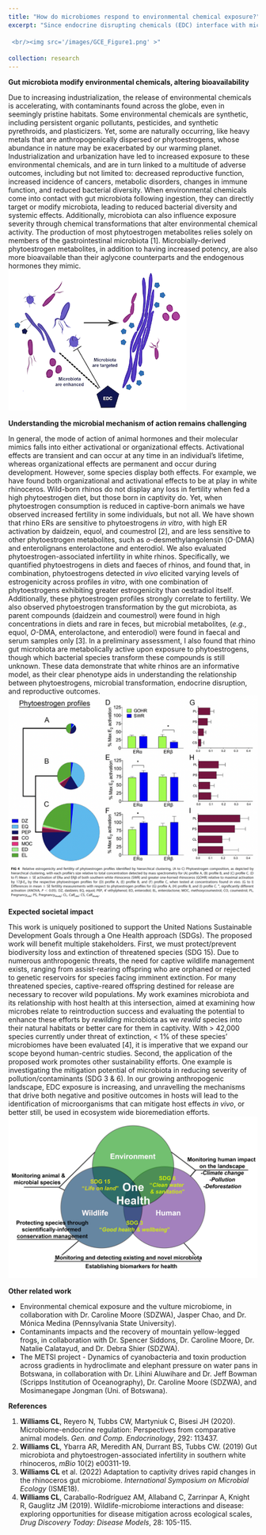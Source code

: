 ```yaml
---
title: "How do microbiomes respond to environmental chemical exposure?"
excerpt: "Since endocrine disrupting chemicals (EDC) interface with microbiota within the gut, they can directly target microbiota leading to systemic effects, but microbiota can also influence EDC severity through chemical transformations. One gap in our knowledge is whether microbiota may mitigate the effects of EDC exposure. I integrate multiple disciplines to evaluate the response of the gut microbiota to EDCs and to identify and characterize the key microbial players in EDC conversion. To better understand the role gut microbiota play in regulating the endocrine system, I examine interactions between microbiota and EDCs and their potential to affect endocrine function, a critical step in determining which microbiota are targeted and/or which ones may offer mitigation potential.

 <br/><img src='/images/GCE_Figure1.png' >"

collection: research
---
```

<b>Gut microbiota modify environmental chemicals, altering bioavailability</b>

Due to increasing industrialization, the release of environmental chemicals is accelerating, with contaminants found across the globe, even in seemingly pristine habitats. Some
environmental chemicals are synthetic, including persistent organic pollutants, pesticides, and synthetic pyrethroids, and plasticizers. Yet, some are naturally occurring, like heavy metals that are anthropogenically dispersed or phytoestrogens, whose abundance in nature may be exacerbated by our warming planet. Industrialization and urbanization have led to increased exposure to these environmental chemicals, and are in turn linked to a multitude of adverse outcomes, including but not limited to: decreased reproductive function, increased incidence of cancers, metabolic disorders, changes in immune function, and reduced bacterial diversity. When environmental chemicals come into contact with gut microbiota following ingestion, they can directly target or modify microbiota, leading to reduced bacterial diversity and systemic effects. Additionally, microbiota can also influence exposure severity through chemical transformations that alter environmental chemical activity. The production of most phytoestrogen metabolites relies solely on members of the gastrointestinal microbiota [1]. Microbially-derived phytoestrogen metabolites, in addition to having increased potency, are also more bioavailable than their aglycone counterparts and the endogenous hormones they mimic. 
<br/><img src='/images/microbe-contaminant-int.png'>

<b>Understanding the microbial mechanism of action remains challenging</b>

In general, the mode of action of animal hormones and their molecular mimics falls into either activational or organizational effects. Activational effects are transient and can occur at any time in an individual’s lifetime, whereas organizational effects are permanent and occur during development. However, some species display both effects. For example, we have found both organizational and activational effects to be at play in white rhinoceros. Wild-born rhinos do not display any loss in fertility when fed a high phytoestrogen diet, but those
born in captivity do. Yet, when phytoestrogen consumption is reduced in captive-born animals we have observed increased fertility in some individuals, but not all. We have shown that rhino ERs are sensitive to phytoestrogens <i>in vitro</i>, with high ER activation by daidzein, equol, and coumestrol [2], and are less sensitive to other phytoestrogen metabolites, such as <i>o-</i>desmethylangolensin (<i>O</i>-DMA) and enterolignans enterolactone and enterodiol. We also evaluated phytoestrogen-associated infertility in white rhinos. Specifically, we quantified phytoestrogens in diets and faeces of rhinos, and found that, in combination, phytoestrogens detected <i>in vivo</i> elicited varying levels of estrogenicity across profiles <i>in vitro</i>, with one
combination of phytoestrogens exhibiting greater estrogenicity than oestradiol itself. Additionally, these phytoestrogen profiles strongly correlate to fertility. We also observed phytoestrogen transformation by the gut microbiota, as parent compounds (daidzein and coumestrol) were found in high concentrations in diets and rare in feces, but microbial metabolites, (<i>e.g.</i>, equol, <i>O-</i>DMA, enterolactone, and enterodiol) were found in faecal and serum samples only [3]. In a preliminary assessment, I also found that rhino gut microbiota are metabolically active upon exposure to phytoestrogens, though which bacterial species transform these compounds is still unknown. These data demonstrate that white rhinos are an informative model, as their clear phenotype aids in understanding the relationship between phytoestrogens, microbial transformation, endocrine disruption, and reproductive outcomes.
<br/><img src='/images/mbio-fig.png'>

<b>Expected societal impact</b>

This work is uniquely positioned to support the United Nations Sustainable Development Goals through a One Health approach (SDGs). The proposed work will benefit multiple stakeholders. First, we must protect/prevent biodiversity loss and extinction of threatened species (SDG 15). Due to numerous anthropogenic threats, the need for captive wildlife management exists, ranging from assist-rearing offspring who are orphaned or rejected to genetic reservoirs for species facing imminent extinction. For many threatened species, captive-reared offspring destined for release are necessary to recover wild populations. My work examines microbiota and its relationship with host health at this intersection, aimed at examining how microbes relate to reintroduction success and evaluating the potential to enhance these efforts by <i>rewilding</i> microbiota as we <i>rewild</i> species into their natural habitats or better care for them in captivity. With > 42,000 species currently under threat of extinction, < 1% of these species’ microbiomes have been evaluated [4], it is imperative that we expand
our scope beyond human-centric studies. Second, the application of the proposed work promotes other sustainability efforts. One example is investigating the mitigation potential of microbiota in reducing severity of pollution/contaminants (SDG 3 & 6). In our growing anthropogenic landscape, EDC exposure is increasing, and unravelling the mechanisms that drive both negative and positive outcomes in hosts will lead to the identification of microorganisms that can mitigate host effects <i>in vivo</i>, or better still, be used in ecosystem wide bioremediation efforts.
<br/><img src='/images/OneHealth_SDG.png'>

<b>Other related work</b>
* Environmental chemical exposure and the vulture microbiome, in collaboration with Dr. Caroline Moore (SDZWA), Jasper Chao, and Dr. Mónica Medina (Pennsylvania State University).
* Contaminants impacts and the recovery of mountain yellow-legged frogs, in collaboration with Dr. Spencer Siddons, Dr. Caroline Moore, Dr. Natalie Calatayud, and Dr. Debra Shier (SDZWA).
* The METSI project - Dynamics of cyanobacteria and toxin production across gradients in hydroclimate and elephant pressure on water pans in Botswana, in collaboration with Dr. Lihini Aluwihare and Dr. Jeff Bowman (Scripps Institution of Oceanography), Dr. Caroline Moore (SDZWA), and Mosimanegape Jongman (Uni. of Botswana).

<b>References</b>

1. <b> Williams CL</b>, Reyero N, Tubbs CW, Martyniuk C, Bisesi JH (2020). Microbiome-endocrine regulation: Perspectives from comparative animal models. <i>Gen. and Comp. Endocrinology</i>, 292: 113437.
2.  <b>Williams CL</b>, Ybarra AR, Meredith AN, Durrant BS, Tubbs CW. (2019) Gut microbiota and phytoestrogen-associated infertility in southern white rhinoceros, <i>mBio</i> 10(2) e00311-19.
3. <b>Williams CL</b> et al. (2022) Adaptation to captivity drives rapid changes in the rhinoceros gut microbiome. <i>International Symposium on Microbial Ecology</i> (ISME18).
4. <b>Williams CL</b>, Caraballo-Rodríguez AM, Allaband C, Zarrinpar A, Knight R, Gauglitz JM (2019). Wildlife-microbiome interactions and disease: exploring opportunities for disease mitigation across ecological scales, <i>Drug Discovery Today: Disease Models</i>, 28: 105-115.

